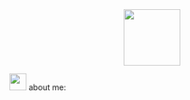 <div id="header" align="center">
  <img src="https://media.giphy.com/media/V74oh5KFFntGGsWIAM/giphy.gif" width="100"/>
</div>

<img src="https://media.giphy.com/media/SMKQX3Pys3yv2GbVrv/giphy.gif" width="30"/> about me:
